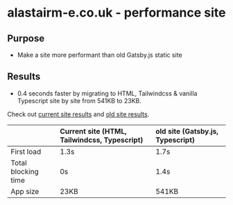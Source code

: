 # alastairm-e.co.uk - performance site

## Purpose
* Make a site more performant than old Gatsby.js static site

## Results
* 0.4 seconds faster by migrating to HTML, Tailwindcss & vanilla Typescript site by site from 541KB to 23KB.

Check out [current site results](https://www.webpagetest.org/result/220227_AiDcC9_7N3/) and [old site results](https://www.webpagetest.org/result/220227_AiDcVW_7J4/).

|                     | Current site (HTML, Tailwindcss, Typescript) | old site (Gatsby.js, Typescript) |
|:------------------- |:-------------------------------------------- |:-------------------------------- |
| First load          | 1.3s                                         | 1.7s                             |
| Total blocking time | 0s                                           | 1.4s                             |
| App size            | 23KB                                         | 541KB                            |

